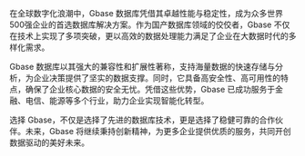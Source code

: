 在全球数字化浪潮中，Gbase 数据库凭借其卓越性能与稳定性，成为众多世界500强企业的首选数据库解决方案。作为国产数据库领域的佼佼者，Gbase 不仅在技术上实现了多项突破，更以高效的数据处理能力满足了企业在大数据时代的多样化需求。

Gbase 数据库以其强大的兼容性和扩展性著称，支持海量数据的快速存储与分析，为企业决策提供了坚实的数据支撑。同时，它具备高安全性、高可用性的特点，确保了企业核心数据的安全无忧。凭借这些优势，Gbase 已成功服务于金融、电信、能源等多个行业，助力企业实现智能化转型。

选择 Gbase，不仅是选择了先进的数据库技术，更是选择了稳健可靠的合作伙伴。未来，Gbase 将继续秉持创新精神，为更多企业提供优质的服务，共同开创数据驱动的美好未来。